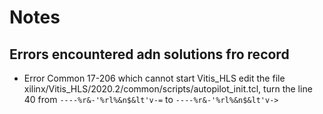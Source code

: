 # Notes
## Errors encountered adn solutions fro record
* Error Common 17-206 which cannot start Vitis_HLS
  edit the file xilinx/Vitis_HLS/2020.2/common/scripts/autopilot_init.tcl, turn the line 40 from ```----%r&-'%rl%&n$&lt'v-=``` to ```----%r&-'%rl%&n$&lt'v->```
